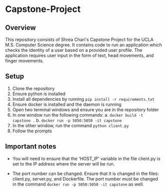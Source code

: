 # Capstone-Project

## Overview

This repository consists of Shrea Chari's Capstone Project for the UCLA M.S. Computer Science degree. It contains code to run an application which checks the identity of a user based on a provided user profile. The application requires user input in the form of text, head movements, and finger movements.

## Setup

1. Clone the repository
2. Ensure python is installed
3. Install all dependencies by running ```pip install -r requirements.txt```
4. Ensure docker is installed and the daemon is running
5. Open two terminal windows and ensure you are in the repository folder
6. In one window run the following commands:
    a. ```docker build -t capstone .```
    b. ```docker run -p 5050:5050 -it capstone```
7. In the other window, run the command ```python client.py```
8. Follow the prompts

## Important notes

- You will need to ensure that the 'HOST_IP' variable in the file client.py is set to the IP address where the server will be run. 

- The port number can be changed. Ensure that it is changed in the files: client.py, server.py, and Dockerfile. The port number must be changed in the command ```docker run -p 5050:5050 -it capstone``` as well.
